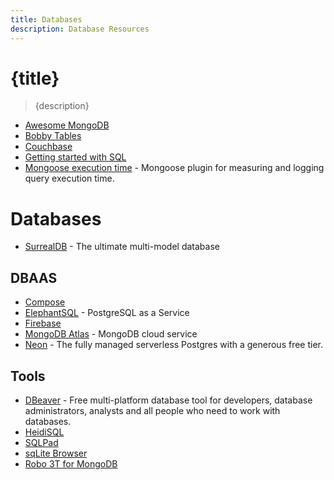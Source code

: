 ```yaml
---
title: Databases
description: Database Resources
---
```


# {title}

> {description}

- [Awesome MongoDB](https://github.com/ramnes/awesome-mongodb)
- [Bobby Tables](http://www.bobby-tables.com/)
- [Couchbase](https://www.couchbase.com/)
- [Getting started with SQL](https://www.sqlshack.com/getting-started-with-sql-programming/)
- [Mongoose execution time](https://github.com/sabljakovich/mongoose-execution-time) - Mongoose plugin for measuring and logging query execution time.

# Databases

- [SurrealDB](https://surrealdb.com/) - The ultimate multi-model database


## DBAAS

- [Compose](https://www.compose.com/)
- [ElephantSQL](https://www.elephantsql.com/) - PostgreSQL as a Service
- [Firebase](https://firebase.google.com/)
- [MongoDB Atlas](https://www.mongodb.com/cloud/atlas) - MongoDB cloud service
- [Neon](https://neon.tech/) - The fully managed serverless Postgres with a generous free tier.

## Tools

- [DBeaver](https://dbeaver.io/) - Free multi-platform database tool for developers, database administrators, analysts and all people who need to work with databases.
- [HeidiSQL](https://www.heidisql.com/)
- [SQLPad](http://rickbergfalk.github.io/sqlpad/)
- [sqLite Browser](http://sqlitebrowser.org/)
- [Robo 3T for MongoDB](https://robomongo.org/)
